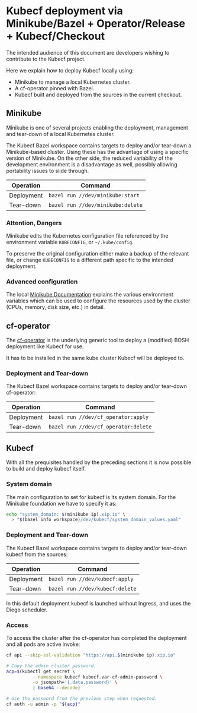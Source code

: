 # Kubecf deployment via Minikube/Bazel + Operator/Release + Kubecf/Checkout

The intended audience of this document are developers wishing to
contribute to the Kubecf project.

Here we explain how to deploy Kubecf locally using:

  - Minikube to manage a local Kubernetes cluster.
  - A cf-operator pinned with Bazel.
  - Kubecf built and deployed from the sources in the current checkout.

## Minikube

Minikube is one of several projects enabling the deployment,
management and tear-down of a local Kubernetes cluster.

The Kubecf Bazel workspace contains targets to deploy and/or tear-down
a Minikube-based cluster. Using these has the advantage of using a
specific version of Minikube. On the other side, the reduced
variability of the development environment is a disadvantage as well,
possibly allowing portability issues to slide through.

|Operation  |Command                            |
|---        |---                                |
|Deployment | `bazel run //dev/minikube:start`  |
|Tear-down  | `bazel run //dev/minikube:delete` |

### Attention, Dangers

Minikube edits the Kubernetes configuration file referenced by the
environment variable `KUBECONFIG`, or `~/.kube/config`.

To preserve the original configuration either make a backup of the
relevant file, or change `KUBECONFIG` to a different path specific to
the intended deployment.

### Advanced configuration

The local [Minikube Documentation](kube_minikube.md) explains the
various environment variables which can be used to configure the
resources used by the cluster (CPUs, memory, disk size, etc.) in
detail.

## cf-operator

The [cf-operator] is the underlying generic tool to deploy a (modified)
BOSH deployment like Kubecf for use.

[cf-operator]: https://github.com/cloudfoundry-incubator/cf-operator

It has to be installed in the same kube cluster Kubecf will be deployed to.

### Deployment and Tear-down

The Kubecf Bazel workspace contains targets to deploy and/or tear-down
cf-operator:

|Operation  |Command                               |
|---        |---                                   |
|Deployment | `bazel run //dev/cf_operator:apply`  |
|Tear-down  | `bazel run //dev/cf_operator:delete` |

## Kubecf

With all the prequisites handled by the preceding sections it is now
possible to build and deploy kubecf itself.

### System domain

The main configuration to set for kubecf is its system domain.
For the Minikube foundation we have to specify it as:

```sh
echo "system_domain: $(minikube ip).xip.io" \
  > "$(bazel info workspace)/dev/kubecf/system_domain_values.yaml"
```

### Deployment and Tear-down

The Kubecf Bazel workspace contains targets to deploy and/or tear-down
kubecf from the sources:

|Operation  |Command                          |
|---        |---                              |
|Deployment | `bazel run //dev/kubecf:apply`  |
|Tear-down  | `bazel run //dev/kubecf:delete` |

In this default deployment kubecf is launched without Ingress, and
uses the Diego scheduler.

### Access

To access the cluster after the cf-operator has completed the
deployment and all pods are active invoke:

```sh
cf api --skip-ssl-validation "https://api.$(minikube ip).xip.io"

# Copy the admin cluster password.
acp=$(kubectl get secret \
	      --namespace kubecf kubecf.var-cf-admin-password \
	      -o jsonpath='{.data.password}' \
	      | base64 --decode)

# Use the password from the previous step when requested.
cf auth -u admin -p "${acp}"
```
